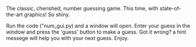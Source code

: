 The classic, cherished, number guessing game. This time, with state-of-the-art graphics! So shiny.

Run the code ("num_gui.py) and a window will open. Enter your guess in the window and press the 'guess' button to make a guess. Got it wrong? a hint messege will help you with your next guess.
Enjoy.
